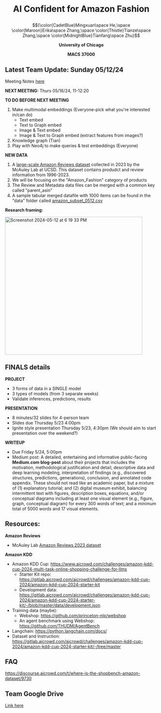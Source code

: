 # <p align="center">AI Confident for Amazon Fashion</p>
$${\color{CadetBlue}Mingxuan\space He,\space \color{Maroon}Erika\space Zhang,\space \color{Thistle}Tianze\space Zhang,\space \color{MidnightBlue}Tianfang\space Zhu}$$
<p align="center"><strong>University of Chicago</strong></p> 
<p align="center"><strong>MACS 37000</strong></p> 

## Latest Team Update: Sunday 05/12/24
Meeting Notes [here](https://docs.google.com/document/d/1MtpyfgS40KDQkx7kjWbbZebLXWoS5qvj3-8H67ZHBMM/edit?usp=share_link)

**NEXT MEETING:** Thurs 05/16/24, 11-12:20

**TO DO BEFORE NEXT MEETING**
1. Make multimodal embeddings (Everyone-pick what you're interested in/can do)
   * Text embed
   * Text to Graph embed
   * Image & Text embed
   * Image & Text to Graph embed (extract features from images?)
2. Knowledge graph (Tian)
3. Play with Neo4j to make queries & test embeddings (Everyone)

**NEW DATA**
1. A [large-scale Amazon Reviews dataset](https://amazon-reviews-2023.github.io) collected in 2023 by the McAuley Lab at UCSD. This dataset contains produdct and review information from 1996-2023. 
2. We will be focusing on the "Amazon_Fashion" category of products
3. The Review and Metadata data files can be merged with a common key called "parent_asin"
4. A sample tabular merged datafile with 1000 items can be found in the "data" folder called [amazon_subset_0512.csv](https://github.com/mingxuan-he/Amazon-KDD/blob/main/data/amazon_subset_0512.csv) 

**Research framing:**

<img width="454" alt="Screenshot 2024-05-12 at 6 19 33 PM" src="https://github.com/mingxuan-he/Amazon-KDD/assets/143452850/01efb021-a697-4d27-83c3-1239e268acbf">


## FINALS details

**PROJECT**
* 3 forms of data in a SINGLE model
* 3 types of models (from 3 separate weeks)
* Validate inferences, predictions, results

**PRESENTATION**
* 8 minutes/32 slides for 4-person team
* Slides due Thursday 5/23 4:00pm
* Ignite style presentation Thursday 5/23, 4:30pm (We should aim to start presentation over the weekend?)

**WRITEUP**
* Due Friday 5/24, 5:00pm
* Medium post: A detailed, entertaining and informative public-facing **Medium.com blog-post** about their projects that includes the motivation, methodological justification and detail, descriptive data and deep learning modeling, interpretation of findings (e.g., discovered structures, predictions, generations), conclusion, and annotated code appendix. These should not read like an academic paper, but a mixture of (1) explanatory tutorial; and (2) digital museum exhibit, balancing intermittent text with figures, description boxes, equations, and/or conceptual diagrams including at least one visual element (e.g., figure, graph, conceptual diagram) for every 300 words of text; and a minimum total of 5000 words and 17 visual elements.


## Resources:
**Amazon Reviews**
- McAuley Lab [Amazon Reviews 2023 dataset](https://amazon-reviews-2023.github.io) 

**Amazon KDD**
- Amazon KDD Cup: https://www.aicrowd.com/challenges/amazon-kdd-cup-2024-multi-task-online-shopping-challenge-for-llms
  - Starter Kit repo: https://gitlab.aicrowd.com/aicrowd/challenges/amazon-kdd-cup-2024/amazon-kdd-cup-2024-starter-kit
  - Development data: https://gitlab.aicrowd.com/aicrowd/challenges/amazon-kdd-cup-2024/amazon-kdd-cup-2024-starter-kit/-/blob/master/data/development.json
- Training data (maybe):
  - Webshop: https://github.com/princeton-nlp/webshop
  - An agent benchmark using Webshop: https://github.com/THUDM/AgentBench
- Langchain: https://python.langchain.com/docs/
- Dataset and Instruction: https://gitlab.aicrowd.com/aicrowd/challenges/amazon-kdd-cup-2024/amazon-kdd-cup-2024-starter-kit/-/tree/master


## FAQ
https://discourse.aicrowd.com/t/where-is-the-shopbench-amazon-dataset/9730


## Team Google Drive
[Link here](https://drive.google.com/drive/folders/18EXfDk-9wlKeEkK208alQxfbmMyE2VH4?usp=share_link)

